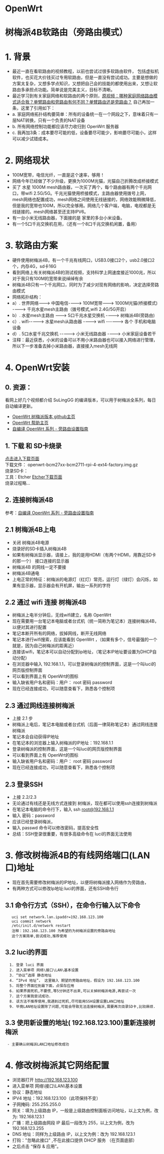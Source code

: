 # OpenWrt
# 树梅派4B软路由（旁路由模式） 
# 1. 背景
 - 最近一直在看软路由的视频教程，以前也尝试过很多软路由软件， 包括虚拟机软件，也买花大价钱买过专用软路由，但是一直没有尝试成功。主要是想做的方案太复杂，又想多学点知识，又想把自己会的技能的都使用出来，又想让软路由多承担点功能。简单说是完美主义，目标不清晰。
 - 最近学习到有关家庭网络和软路由的两个原则，[原视频：哪种家庭网络路由模式适合我？单臂路由和旁路由有何不同？单臂路由还是旁路由？](https://www.youtube.com/watch?v=OPG47_wT3XI) 自己再加一条，这里了引用如下：
 - a. 家庭网络拓扑结构要简单：所有的设备统一在一个网段之下，意味着只有一层NAT转换，只有一个负责的NAT设备
 - b. 所有网络控制功能都应该尽力收归到 OpenWrt 服务器
 - c. 我再加3条：成本要尽可能的低，设备要尽可能少，影响要尽可能小，这样可以减少试错成本。

# 2. 网络现状
  - 100M宽带，电信光纤，一直是这个速率，够用！
  - 网络今年已经做了不少升级，更换为1000M光猫，光猫自己折腾改成桥接模式
  - 买了 水星 1000M mesh路由器，一次买了两个，每个路由器有两个千兆网口，带wifi 2.5G/5G。千兆光猫使用桥接模式，主路由器使用拨号上网，mesh网络也配置成功，mesh网络之间使用无线链接的，网络效能稍微降低，但是我的宽带也100M，所以完全够用。网络几个客户端，电脑，电视都是无线链接的。mesh网络甚至还支持IPV6。
  - 有一台小米无线路由器，下面接的是 家里的多台小米设备。
  - 有一个5口千兆交换机在用，（还有一个8口千兆交换机闲置，备用）
  
# 3. 软路由方案
   - 硬件使用树梅派4B，有一个千兆有线网口，USB3.0接口2个，usb2.0接口2个，内存4G，sd卡16G
   - 看到网络上有关树梅派4B的测试视频，支持科学上网速度接近1000兆，所以对于我只有100M的宽带来说绰绰有余
   - 树梅派4B只有一个千兆网口，同时为了减少对现有网络的影响，决定选择旁路由模式
   - 网络拓扑结构：
   -   a）. 世界网络---> 中国电信----> 100M宽带---> 1000M光猫(桥接模式) ----> 千兆水星mesh主路由（拨号模式,wifi 2.4G/5G开启）
   -   b）. 水星mesh主路由 ---> 5口千兆水星交换机 ----> 树梅派4B(旁路由)
   -   c）. wifi----->  水星mesh从路由器  ----> wifi ------> 各个 手机和电脑设备
   -   d）. 5口水星千兆交换机 ----->  小米无线路由器 ----> 小米家庭设备若干 
   -   注释：最近获悉，小米的设备可以不用小米路由器也可以接入网络进行管理，所以下一步准备去掉小米路由器，直接接入mesh无线网

# 4. OpenWrt安装
## 0. 资源：
  看网上好几个视频都介绍  SuLingGG 的编译版本，可以用于树梅派全系列，每日自动编译更新。
  - [OpenWrt 树梅派版本 github主页](https://github.com/SuLingGG/OpenWrt-Rpi) 
  - [OpenWrt 帮助主页](https://mlapp.cn/)
  - [自编译 OpenWrt 系列 - 旁路由设置指南](https://mlapp.cn/1008.html)
  
## 1. 下载 和 SD卡烧录
  [点击进入下载页面](https://openwrt.cc/releases/targets/bcm27xx/bcm2711/)  
  下载文件： openwrt-bcm27xx-bcm2711-rpi-4-ext4-factory.img.gz  
  烧录SD卡：  
  工具：Etcher [Etcher下载页面](https://www.balena.io/etcher/?ref=etcher_footer)  
  烧录过程略...  
  
  
## 2. 连接树梅派4B
  参考：[自编译 OpenWrt 系列 - 旁路由设置指南](https://mlapp.cn/1008.html)
  
## 2.1 树梅派4B上电
  - 关闭 树梅派4B电源
  - 烧录好的SD卡插入树梅派4B
  - 如果有树梅派显示器，请接上，我的是用HDMI（有两个HDMI，用靠近SD卡的那一个） 接口连接的显示器
  - 树梅派4B 的网线一定不要接
  - 树梅派4B通电
  - 上电正常的特征：树梅派的电源灯（红灯）常亮，运行灯（绿灯）会闪烁，如果有显示器，显示器会有开机屏，输出一系列的字符
  
 
  
## 2.2 通过 wifi 连接 树梅派4B
   - 树梅派上电半分钟后，无线wifi建立，名称 OpenWrt
   - 现在需要用一台笔记本电脑或者台式机（统一简称为笔记本）连接树梅派4B，以便对其进行配置
   - 笔记本断开所有的网络，拔掉网线，断开无线网络
   - 笔记本进行wifi搜索，应该能看到 OpenWrt ，（如果有多个，信号最强的一个就是，因为自己树梅派的距离近）
   - 连接该wifi，笔记本可以自动分配到ip地址，（笔记本IP地址要设置为DHCP自动分配）
   - 在浏览器中输入 192.168.1.1，可以登录树梅派的控制界面，这是一个叫luci的网页版控制界面
   - 可以看到界面上有 OpenWrt的图标
   - 输入缺省用户名和密码：用户： root 密码 password
   - 现在已经连接成功，可以随意查看下，熟悉各个控制项

## 2.3 通过网线连接树梅派
  - 上接 2.1 步
  - 树梅派上电后，笔记本电脑或者台式机（后面一律简称笔记本）通过网线连接 树梅派
  - 笔记本会自动获得IP地址
  - 在笔记本的浏览器上输入树梅派的IP地址：192.168.1.1
  - 登录树梅派的控制界面，这是一个叫luci的网页版控制界面
  - 可以看到界面上有 OpenWrt的图标
  - 输入缺省用户名和密码：用户： root 密码 password
  - 现在已经连接成功，可以随意查看下，熟悉各个控制项

## 2.3 登录SSH
   - 上接 2.2/2.3
   - 无论通过有线还是无线方式连接到 树梅派，现在都可以使用ssh连接到树梅派
   - 在笔记本电脑的命令行下，输入 ssh root@192.168.1.1
   - 输入 密码：password
   - 应该已经登录树梅派，
   - 输入 passwd 命令可以修改密码，提高安全性
   - 总结：SSH登录很重要，有很多高级命令在 luci的界面无法使用

# 3. 修改树梅派4B的有线网络端口(LAN口)地址
   - 现在首先需要修改树梅派的IP地址，以便将树梅派接入网络作为旁路由，
   - 有两种方式可以修改Ip地址:luci的界面，还有SSH命令行


   ## 3.1 命令行方式（SSH），在命令行输入以下命令
       uci set network.lan.ipaddr=192.168.123.100
       uci commit network
       /etc/init.d/network restart
       注释：192.168.123.100 为希望的为树梅派设置的旁路由地址
       这个方案简单,尝试成功,推荐使用
       
   ## 3.2 luci的界面
      1. 登录 luci 界面
      2. 进入菜单项 网络\接口\LAN\基本设置
      3. “协议”选择 静态地址
      4. “IPv4 地址”， 这里输入 期望的旁路由地址，假设为 192.168.123.100
      5. 将整个界面拉到最下面，点保存应用
      6. 如果界面死机,不要慌,等5分钟还不出来,可以关掉树梅派电源,再尝试一次
      7. 这个方案我尝试成功. 
      8. 该方法不推荐使用,我遇到过死机,尽可能用SSH设置设置LAN口地址
      9. 毕竟LAN地址设置除了问题,可能会导致无法连接树梅派,需要再次烧录SD卡,比较麻烦.
      
   ## 3.3 使用新设置的地址( 192.168.123.100)重新连接树梅派
     - 主要确认树梅派LAN口地址修改成功
     
 # 4. 修改树梅派其它网络配置
   - 浏览器打开 http://192.168.123.100
   - 进入菜单项 网络\接口\LAN\基本设置
   - 协议：静态地址
   - IPV4 地址：192.168.123.100（此项保持不变）
   - 子网掩码: 255.255.255.0
   - 网关：填为上级路由 IP，一般是上级路由控制面板访问地址，以上文为例，改为: 192.168.123.1
   - 广播：把上级路由网段 IP 最后一段改为 255，以上文为例，改为 192.168.123.255
   - DNS 地址：同样为上级路由 IP，以上文为例：改为 192.168.123.1
   - 打钩："忽略此接口" ,不在此接口提供 DHCP 服务 （在页面底部）
   - 之后点击 “保存 & 应用”。
       
     
  
 


  
  
  
  
  

